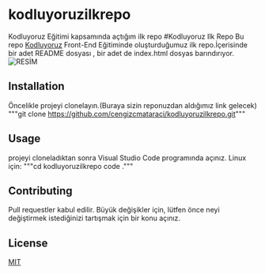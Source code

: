 # kodluyoruzilkrepo
Kodluyoruz Eğitimi kapsamında açtığım ilk repo
#Kodluyoruz Ilk Repo
Bu repo [Kodluyoruz](https://www.kodluyoruz.org/) Front-End Eğitiminde oluşturduğumuz ilk repo.İçerisinde bir adet README dosyası , bir adet de index.html dosyas barındırıyor.
![RESİM](https://i.pinimg.com/originals/bb/a8/85/bba885e3472d6e32a5c410f93ff5f3e1.jpg)


## Installation
Öncelikle projeyi clonelayın.(Buraya sizin reponuzdan aldığımız link gelecek)
"""git clone https://github.com/cengizcmataraci/kodluyoruzilkrepo.git"""

## Usage
projeyi cloneladıktan sonra Visual Studio Code programında açınız.
Linux için:
"""cd kodluyoruzilkrepo
code ."""
## Contributing
Pull requestler kabul edilir. Büyük değişikler için, lütfen önce neyi değiştirmek  istediğinizi tartışmak için bir konu açınız.
## License
[MIT](https://choosealicense.com/licenses/mit/)
